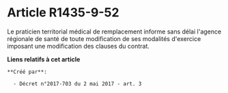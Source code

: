 # Article R1435-9-52

Le praticien territorial médical de remplacement informe sans délai l'agence régionale de santé de toute modification de ses
modalités d'exercice imposant une modification des clauses du contrat.

**Liens relatifs à cet article**

	**Créé par**:

	  - Décret n°2017-703 du 2 mai 2017 - art. 3
